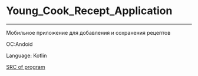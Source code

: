 # Young_Cook_Recept_Application
--- 
Мобильное приложение для добавления и сохранения рецептов

OC:Andoid

Language: Kotlin

[SRC of program](Requirements/SRC.md)
